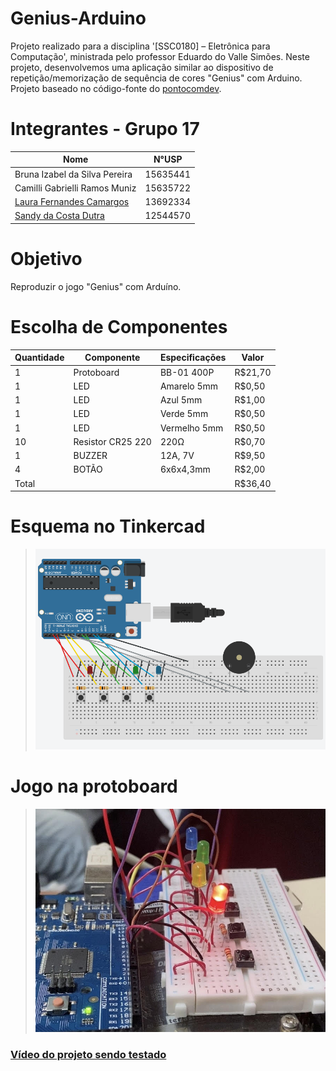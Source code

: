 # Genius-Arduino
Projeto realizado para a disciplina '[SSC0180] – Eletrônica para Computação', ministrada pelo professor Eduardo do Valle Simões. Neste projeto, desenvolvemos uma aplicação similar ao dispositivo de repetição/memorização de sequência de cores "Genius" com Arduino. Projeto baseado no código-fonte do [pontocomdev](https://github.com/pontocomdev/genius_arduino).

# Integrantes - Grupo 17

| **Nome**              | **N°USP**|
|--------------------------------|----------|
| Bruna Izabel da Silva Pereira| 15635441 | 
| Camilli Gabrielli Ramos Muniz| 15635722 |
| [Laura Fernandes Camargos](https://github.com/laurafcamargos)| 13692334 |
| [Sandy da Costa Dutra](https://github.com/sandycdutra)| 12544570 |

# Objetivo
Reproduzir o jogo "Genius" com Arduíno.
# Escolha de Componentes

| Quantidade  | Componente  | Especificações   | Valor  |
|---|---|---|---|
| 1 | Protoboard | BB-01 400P |R$21,70|
| 1 | LED | Amarelo 5mm |R$0,50|
| 1 | LED | Azul 5mm |R$1,00|
| 1 | LED | Verde 5mm |R$0,50|
| 1 | LED | Vermelho 5mm |R$0,50|
| 10 | Resistor CR25 220 | 220Ω |R$0,70|
| 1 | BUZZER | 12A, 7V |R$9,50|
| 4 | BOTÃO | 6x6x4,3mm |R$2,00|
| Total | | |R$36,40|

# Esquema no Tinkercad
>  ![](img/genius_tinkercad.png)

# Jogo na protoboard
>  ![](img/genius_protoboard.jpg)

### [Vídeo do projeto sendo testado](https://youtube.com/shorts/sAaO8kVuVUg?feature=shared)
